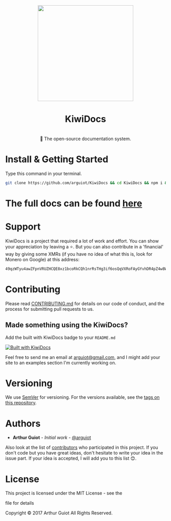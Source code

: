 <div align="center"><img src="https://kiwidocs.js.org/img/logo.svg" width="300">
<br><h1>KiwiDocs</h1><br>
🥝 The open-source documentation system.

</div>

# Install & Getting Started

Type this command in your terminal.

```bash
git clone https://github.com/arguiot/KiwiDocs && cd KiwiDocs && npm i && npm start
```

# The full docs can be found [here](https://github.com/arguiot/KiwiDocs/wiki)

# Support

KiwiDocs is a project that required a lot of work and effort. You can show your appreciation by leaving a ⭐️. But you can also contribute in a 'financial' way by giving some XMRs (if you have no idea of what this is, look for Monero on Google) at this address:

```bash
49qzWTyu4awZFpnVRUZHCQE8xz1bcoRkCQh1nrRsTHg3if6osQqVXRoFAyGYvhDR4pZ4w8WTKQDykYy5Z2Sj6i9TAj2fiBr
```

# Contributing

Please read [CONTRIBUTING.md](./CONTRIBUTING.md) for details on our code of conduct, and the process for submitting pull requests to us.

## Made something using the KiwiDocs?

Add the built with KiwiDocs badge to your `README.md`

[![Built with KiwiDocs](https://img.shields.io/badge/Built%20with-KiwiDocs-blue.svg)](https://img.shields.io/badge/Built%20with-KiwiDocs-green.svg)

Feel free to send me an email at [arguiot@gmail.com](mailto:arguiot@gmail.com), and I might add your site to an examples section I'm currently working on.

# Versioning

We use [SemVer](http://semver.org/) for versioning. For the versions available, see the [tags on this repository](https://github.com/arguiot/KiwiDocs/tags).

# Authors

- **Arthur Guiot** - _Initial work_ - [@arguiot](https://github.com/arguiot)

Also look at the list of [contributors](https://github.com/arguiot/KiwiDocs/contributors) who participated in this project. If you don't code but you have great ideas, don't hesitate to write your idea in the issue part. If your idea is accepted, I will add you to this list 😊.

# License

This project is licensed under the MIT License - see the

<license> file for details</license>

Copyright © 2017 Arthur Guiot All Rights Reserved.
